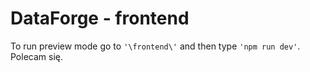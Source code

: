 # DataForge - frontend

To run preview mode go to `'\frontend\'` and then type `'npm run dev'`.
Polecam się.

